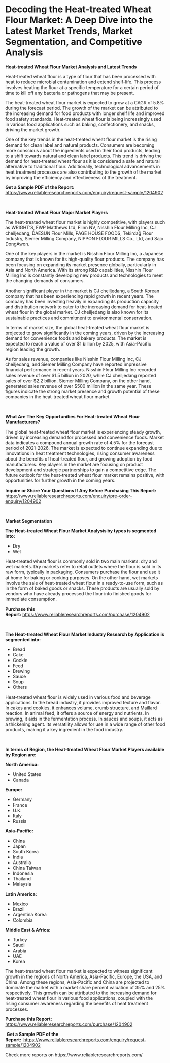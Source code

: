 <p><h1>Decoding the Heat-treated Wheat Flour Market: A Deep Dive into the Latest Market Trends, Market Segmentation, and Competitive Analysis</h1></p><p><strong>Heat-treated Wheat Flour Market Analysis and Latest Trends</strong></p>
<p><p>Heat-treated wheat flour is a type of flour that has been processed with heat to reduce microbial contamination and extend shelf-life. This process involves heating the flour at a specific temperature for a certain period of time to kill off any bacteria or pathogens that may be present.</p><p>The heat-treated wheat flour market is expected to grow at a CAGR of 5.8% during the forecast period. The growth of the market can be attributed to the increasing demand for food products with longer shelf life and improved food safety standards. Heat-treated wheat flour is being increasingly used in various food applications such as baking, confectionery, and snacks, driving the market growth.</p><p>One of the key trends in the heat-treated wheat flour market is the rising demand for clean label and natural products. Consumers are becoming more conscious about the ingredients used in their food products, leading to a shift towards natural and clean label products. This trend is driving the demand for heat-treated wheat flour as it is considered a safe and natural alternative to traditional flour. Additionally, technological advancements in heat treatment processes are also contributing to the growth of the market by improving the efficiency and effectiveness of the treatment.</p></p>
<p><strong>Get a Sample PDF of the Report:&nbsp;</strong> <a href="https://www.reliableresearchreports.com/enquiry/request-sample/1204902">https://www.reliableresearchreports.com/enquiry/request-sample/1204902</a></p>
<p>&nbsp;</p>
<p><strong>Heat-treated Wheat Flour Major Market Players</strong></p>
<p><p>The heat-treated wheat flour market is highly competitive, with players such as WRIGHT’S, FWP Matthews Ltd, Flinn NV, Nisshin Flour Milling Inc, CJ cheiljedang, DAESUN Flour Mills, PAGE HOUSE FOODS, Tekirdağ Flour Industry, Siemer Milling Company, NIPPON FLOUR MILLS Co., Ltd, and Sajo DongAwon. </p><p>One of the key players in the market is Nisshin Flour Milling Inc, a Japanese company that is known for its high-quality flour products. The company has been focusing on expanding its market presence globally, particularly in Asia and North America. With its strong R&D capabilities, Nisshin Flour Milling Inc is constantly developing new products and technologies to meet the changing demands of consumers.</p><p>Another significant player in the market is CJ cheiljedang, a South Korean company that has been experiencing rapid growth in recent years. The company has been investing heavily in expanding its production capacity and distribution network to cater to the increasing demand for heat-treated wheat flour in the global market. CJ cheiljedang is also known for its sustainable practices and commitment to environmental conservation.</p><p>In terms of market size, the global heat-treated wheat flour market is projected to grow significantly in the coming years, driven by the increasing demand for convenience foods and bakery products. The market is expected to reach a value of over $1 billion by 2025, with Asia-Pacific region leading the growth.</p><p>As for sales revenue, companies like Nisshin Flour Milling Inc, CJ cheiljedang, and Siemer Milling Company have reported impressive financial performance in recent years. Nisshin Flour Milling Inc recorded sales revenue of over $1.5 billion in 2020, while CJ cheiljedang reported sales of over $2.2 billion. Siemer Milling Company, on the other hand, generated sales revenue of over $500 million in the same year. These figures indicate the strong market presence and growth potential of these companies in the heat-treated wheat flour market.</p></p>
<p>&nbsp;</p>
<p><strong>What Are The Key Opportunities For Heat-treated Wheat Flour Manufacturers?</strong></p>
<p><p>The global heat-treated wheat flour market is experiencing steady growth, driven by increasing demand for processed and convenience foods. Market data indicates a compound annual growth rate of 4.5% for the forecast period of 2021-2026. The market is expected to continue expanding due to innovations in heat treatment technologies, rising consumer awareness about the benefits of heat-treated flour, and growing adoption by food manufacturers. Key players in the market are focusing on product development and strategic partnerships to gain a competitive edge. The future outlook for the heat-treated wheat flour market remains positive, with opportunities for further growth in the coming years.</p></p>
<p><strong>Inquire or Share Your Questions If Any Before Purchasing This Report:</strong> <a href="https://www.reliableresearchreports.com/enquiry/pre-order-enquiry/1204902">https://www.reliableresearchreports.com/enquiry/pre-order-enquiry/1204902</a></p>
<p>&nbsp;</p>
<p><strong>Market Segmentation</strong></p>
<p><strong>The Heat-treated Wheat Flour Market Analysis by types is segmented into:</strong></p>
<p><ul><li>Dry</li><li>Wet</li></ul></p>
<p><p>Heat-treated wheat flour is commonly sold in two main markets: dry and wet markets. Dry markets refer to retail outlets where the flour is sold in its raw form, typically in packaging. Consumers purchase the flour and use it at home for baking or cooking purposes. On the other hand, wet markets involve the sale of heat-treated wheat flour in a ready-to-use form, such as in the form of baked goods or snacks. These products are usually sold by vendors who have already processed the flour into finished goods for immediate consumption.</p></p>
<p><strong>Purchase this Report:&nbsp;</strong><a href="https://www.reliableresearchreports.com/purchase/1204902">https://www.reliableresearchreports.com/purchase/1204902</a></p>
<p>&nbsp;</p>
<p><strong>The Heat-treated Wheat Flour Market Industry Research by Application is segmented into:</strong></p>
<p><ul><li>Bread</li><li>Cake</li><li>Cookie</li><li>Feed</li><li>Brewing</li><li>Sauce</li><li>Soup</li><li>Others</li></ul></p>
<p><p>Heat-treated wheat flour is widely used in various food and beverage applications. In the bread industry, it provides improved texture and flavor. In cakes and cookies, it enhances volume, crumb structure, and Maillard reaction. In animal feed, it offers a source of energy and nutrients. In brewing, it aids in the fermentation process. In sauces and soups, it acts as a thickening agent. Its versatility allows for use in a wide range of other food products, making it a key ingredient in the food industry.</p></p>
<p>&nbsp;</p>
<p><strong>In terms of Region, the Heat-treated Wheat Flour Market Players available by Region are:</strong></p>
<p>
    <p> <strong> North America: </strong>
        <ul>
            <li>United States</li>
            <li>Canada</li>
        </ul>
        </p> 
    <p> <strong> Europe: </strong>
        <ul>
            <li>Germany</li>
            <li>France</li>
            <li>U.K.</li>
            <li>Italy</li>
            <li>Russia</li>
        </ul>
        </p> 
    <p> <strong> Asia-Pacific: </strong>
        <ul>
            <li>China</li>
            <li>Japan</li>
            <li>South Korea</li>
            <li>India</li>
            <li>Australia</li>
            <li>China Taiwan</li>
            <li>Indonesia</li>
            <li>Thailand</li>
            <li>Malaysia</li>
        </ul>
        </p> 
    <p> <strong> Latin America: </strong>
        <ul>
            <li>Mexico</li>
            <li>Brazil</li>
            <li>Argentina Korea</li>
            <li>Colombia</li>
        </ul>
        </p> 
    <p> <strong> Middle East & Africa: </strong>
        <ul>
            <li>Turkey</li>
            <li>Saudi</li>
            <li>Arabia</li>
            <li>UAE</li>
            <li>Korea</li>
        </ul>
    </p>
    </p>
<p><p>The heat-treated wheat flour market is expected to witness significant growth in the regions of North America, Asia-Pacific, Europe, the USA, and China. Among these regions, Asia-Pacific and China are projected to dominate the market with a market share percent valuation of 35% and 25% respectively. This growth can be attributed to the increasing demand for heat-treated wheat flour in various food applications, coupled with the rising consumer awareness regarding the benefits of heat treatment processes.</p></p>
<p><strong>Purchase this Report: </strong><a href="https://www.reliableresearchreports.com/purchase/1204902">https://www.reliableresearchreports.com/purchase/1204902</a></p>
<p>&nbsp;<strong>Get a Sample PDF of the Report:&nbsp;&nbsp;</strong><a href="https://www.reliableresearchreports.com/enquiry/request-sample/1204902">https://www.reliableresearchreports.com/enquiry/request-sample/1204902</a></p>
<p><strong></strong></p>
<p>Check more reports on https://www.reliableresearchreports.com/</p>